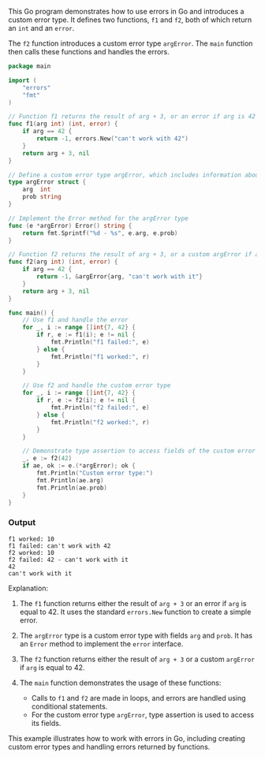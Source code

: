 This Go program demonstrates how to use errors in Go and introduces a custom error type. It defines two functions, `f1` and `f2`, both of which return an `int` and an `error`. 

The `f2` function introduces a custom error type `argError`. The `main` function then calls these functions and handles the errors.


```go
package main

import (
    "errors"
    "fmt"
)

// Function f1 returns the result of arg + 3, or an error if arg is 42
func f1(arg int) (int, error) {
    if arg == 42 {
        return -1, errors.New("can't work with 42")
    }
    return arg + 3, nil
}

// Define a custom error type argError, which includes information about the argument and the problem
type argError struct {
    arg  int
    prob string
}

// Implement the Error method for the argError type
func (e *argError) Error() string {
    return fmt.Sprintf("%d - %s", e.arg, e.prob)
}

// Function f2 returns the result of arg + 3, or a custom argError if arg is 42
func f2(arg int) (int, error) {
    if arg == 42 {
        return -1, &argError{arg, "can't work with it"}
    }
    return arg + 3, nil
}

func main() {
    // Use f1 and handle the error
    for _, i := range []int{7, 42} {
        if r, e := f1(i); e != nil {
            fmt.Println("f1 failed:", e)
        } else {
            fmt.Println("f1 worked:", r)
        }
    }

    // Use f2 and handle the custom error type
    for _, i := range []int{7, 42} {
        if r, e := f2(i); e != nil {
            fmt.Println("f2 failed:", e)
        } else {
            fmt.Println("f2 worked:", r)
        }
    }

    // Demonstrate type assertion to access fields of the custom error type
    _, e := f2(42)
    if ae, ok := e.(*argError); ok {
        fmt.Println("Custom error type:")
        fmt.Println(ae.arg)
        fmt.Println(ae.prob)
    }
}
```
### Output
```
f1 worked: 10
f1 failed: can't work with 42
f2 worked: 10
f2 failed: 42 - can't work with it
42
can't work with it
```

Explanation:

1. The `f1` function returns either the result of `arg + 3` or an error if `arg` is equal to 42. It uses the standard `errors.New` function to create a simple error.

2. The `argError` type is a custom error type with fields `arg` and `prob`. It has an `Error` method to implement the `error` interface.

3. The `f2` function returns either the result of `arg + 3` or a custom `argError` if `arg` is equal to 42.

4. The `main` function demonstrates the usage of these functions:
   - Calls to `f1` and `f2` are made in loops, and errors are handled using conditional statements.
   - For the custom error type `argError`, type assertion is used to access its fields.

This example illustrates how to work with errors in Go, including creating custom error types and handling errors returned by functions.